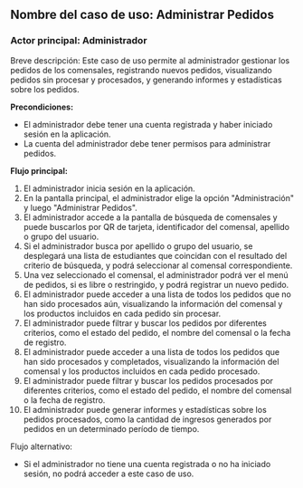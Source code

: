 ﻿## Nombre del caso de uso: Administrar Pedidos

### Actor principal: Administrador

Breve descripción: Este caso de uso permite al administrador gestionar los pedidos de los comensales, registrando nuevos pedidos, visualizando pedidos sin procesar y procesados, y generando informes y estadísticas sobre los pedidos.

**Precondiciones:**

-   El administrador debe tener una cuenta registrada y haber iniciado sesión en la aplicación.
-   La cuenta del administrador debe tener permisos para administrar pedidos.

**Flujo principal:**

1.  El administrador inicia sesión en la aplicación.
2.  En la pantalla principal, el administrador elige la opción "Administración" y luego "Administrar Pedidos".
3.  El administrador accede a la pantalla de búsqueda de comensales y puede buscarlos por QR de tarjeta, identificador del comensal, apellido o grupo del usuario.
4.  Si el administrador busca por apellido o grupo del usuario, se desplegará una lista de estudiantes que coincidan con el resultado del criterio de búsqueda, y podrá seleccionar al comensal correspondiente.
5.  Una vez seleccionado el comensal, el administrador podrá ver el menú de pedidos, si es libre o restringido, y podrá registrar un nuevo pedido.
6.  El administrador puede acceder a una lista de todos los pedidos que no han sido procesados aún, visualizando la información del comensal y los productos incluidos en cada pedido sin procesar.
7.  El administrador puede filtrar y buscar los pedidos por diferentes criterios, como el estado del pedido, el nombre del comensal o la fecha de registro.
8.  El administrador puede acceder a una lista de todos los pedidos que han sido procesados y completados, visualizando la información del comensal y los productos incluidos en cada pedido procesado.
9.  El administrador puede filtrar y buscar los pedidos procesados por diferentes criterios, como el estado del pedido, el nombre del comensal o la fecha de registro.
10.  El administrador puede generar informes y estadísticas sobre los pedidos procesados, como la cantidad de ingresos generados por pedidos en un determinado período de tiempo.

Flujo alternativo:

-   Si el administrador no tiene una cuenta registrada o no ha iniciado sesión, no podrá acceder a este caso de uso.
